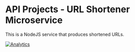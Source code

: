 # API Projects - URL Shortener Microservice

This is a NodeJS service that produces shortened URLs.

[![Analytics](https://cjs-beacon.appspot.com/UA-10006093-3/github/cjsheets/FCC-URL-Shortener-Microservice?pixel)](https://github.com/cjsheets/FCC-URL-Shortener-Microservice)